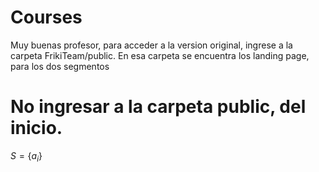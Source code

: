 # Courses
Muy buenas profesor, para acceder a la version original, ingrese a la carpeta FrikiTeam/public.
En esa carpeta se encuentra los landing page, para los dos segmentos

# No ingresar a la carpeta public, del inicio.

$S = \{a_i\}$
